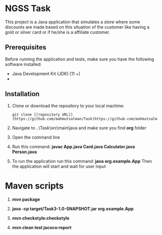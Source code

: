 # NGSS Task

This project is a Java application that simulates a store where some discounts are made based on this situation
of the customer like having a gold or silver card or if he/she is a affiliate customer.

## Prerequisites

Before running the application and tests, make sure you have the following software installed:

- Java Development Kit (JDK) [11 +]
-

## Installation

1. Clone or download the repository to your local machine:

   ```shell
   git clone [[repository URL]](https://github.com/mahmutsalman/Task)https://github.com/mahmutsalman/Task
2. Navigate to ..\Task\src\main\java and make sure you find **org** folder
3. Open the command line
4. Run this command: **javac App.java Card.java Calculator.java Person.java**
5. To run the application run this command:  **java org.example.App**
Then the application will start and wait for user input


# Maven scripts

1. **mvn package**

2. **java -cp target/Task3-1.0-SNAPSHOT.jar org.example.App** 

3. **mvn checkstyle:checkstyle** 

4. **mvn clean test jacoco:report**




